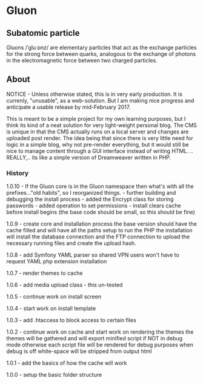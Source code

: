 # Gluon

## Subatomic particle

Gluons /ˈɡluːɒnz/ are elementary particles that act as the exchange particles for the strong force between quarks, analogous to the exchange of photons in the electromagnetic force between two charged particles.

## About

NOTICE - Unless otherwise stated, this is in very early production. It is currenly, "unusable", as a web-solution. But I am making nice progress and anticipate a usable release by mid-February 2017.

This is meant to be a simple project for my own learning purposes, but I think its kind of a neat solution for very light-weight personal blog. The CMS is unique in that the CMS actually runs on a local server and changes are uploaded post render. The idea being that since there is very little need for logic in a simple blog, why not pre-render everything, but it would still be nice to manage content through a GUI interface instead of writing HTML. .. REALLY,.. its like a simple version of Dreamweaver written in PHP.


### History

1.0.10 - If the Gluon core is in the Gluon namespace then what's with all the prefixes..."old habits", so I reorganized things.
         - further building and debugging the install process
         - added the Encrypt class for storing passwords
         - added operation to set permissions
         - install clears cache before install begins (the base code should be small, so this should be fine)
        
1.0.9 - create core and installation process
        the base version should have the cache filled and will have all the paths setup to run the PHP
        the installation will install the database connection and the FTP connection to upload the
        necessary running files and create the upload hash.

1.0.8 - add Symfony YAML parser so shared VPN users won't have to request YAML php extension installation 

1.0.7 - render themes to cache

1.0.6 - add media upload class - this un-tested

1.0.5 - continue work on install screen

1.0.4 - start work on install template

1.0.3 - add .htaccess to block access to certain files

1.0.2 - continue work on cache and start work on rendering the themes
        the themes will be gathered and will export minified script if NOT in debug mode
        otherwise each script file will be rendered for debug purposes
        when debug is off white-space will be stripped from output html

1.0.1 - add the basics of how the cache will work

1.0.0 - setup the basic folder structure


